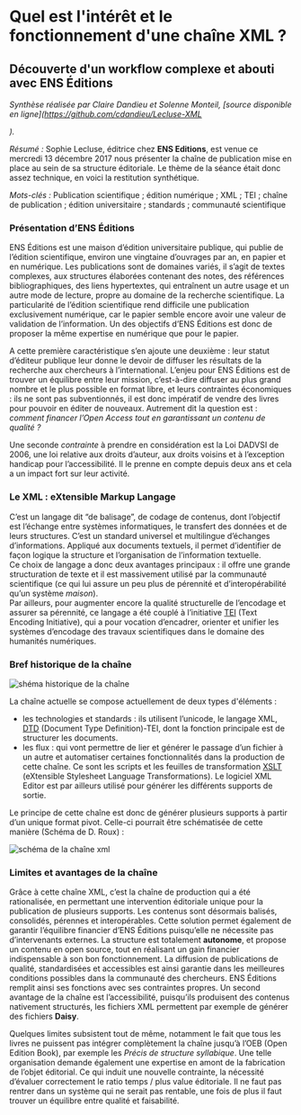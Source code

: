# Quel est l'intérêt et le fonctionnement d'une chaîne XML ?
## Découverte d'un workflow complexe et abouti avec ENS Éditions

*Synthèse réalisée par Claire Dandieu et Solenne Monteil, [source disponible en ligne](https://github.com/cdandieu/Lecluse-XML*



*).*

*Résumé :* Sophie Lecluse, éditrice chez **ENS Editions**, est venue ce mercredi 13 décembre 2017 nous présenter la chaîne de publication mise en place au sein de sa structure éditoriale. Le thème de la séance était donc assez technique, en voici la restitution synthétique.

*Mots-clés :* Publication scientifique ; édition numérique ; XML ; TEI ; chaîne de publication ; édition universitaire ; standards ; communauté scientifique


### Présentation d’ENS Éditions

ENS Éditions est une maison d’édition universitaire publique, qui publie de l’édition scientifique, environ une vingtaine d’ouvrages par an, en papier et en numérique. Les publications sont de domaines variés, il s’agit de textes complexes, aux structures élaborées contenant des notes, des références bibliographiques, des liens hypertextes, qui entraînent un autre usage et un autre mode de lecture, propre au domaine de la recherche scientifique. La particularité de l’édition scientifique rend difficile une publication exclusivement numérique, car le papier semble encore avoir une valeur de validation de l’information. Un des objectifs d’ENS Éditions est donc de proposer la même expertise en numérique que pour le papier.

A cette première caractéristique s’en ajoute une deuxième : leur statut d’éditeur publique leur donne le devoir de diffuser les résultats de la recherche aux chercheurs à l’international.
L’enjeu pour ENS Éditions est de trouver un équilibre entre leur mission, c’est-à-dire diffuser au plus grand nombre et le plus possible en format libre, et leurs contraintes économiques : ils ne sont pas subventionnés, il est donc impératif de vendre des livres pour pouvoir en éditer de nouveaux. Autrement dit la question est : *comment financer l’Open Access tout en garantissant un contenu de qualité ?*

Une seconde *contrainte* à prendre en considération est la Loi DADVSI de 2006, une loi relative aux droits d’auteur, aux droits voisins et à l’exception handicap pour l’accessibilité. Il le prenne en compte depuis deux ans et cela a un impact fort sur leur activité.

### Le XML : eXtensible Markup Langage

C’est un langage dit “de balisage”, de codage de contenus, dont l’objectif est l’échange entre systèmes informatiques, le transfert des données et de leurs structures. C’est un standard universel et multilingue d’échanges d’informations. Appliqué aux documents textuels, il permet d’identifier de façon logique la structure et l’organisation de l’information textuelle.  
Ce choix de langage a donc deux avantages principaux : il offre une grande structuration de texte et il est massivement utilisé par la communauté scientifique (ce qui lui assure un peu plus de pérennité et d’interopérabilité qu’un système *maison*).  
Par ailleurs, pour augmenter encore la qualité structurelle de l’encodage et assurer sa pérennité, ce langage a été couplé à l’initiative [TEI](http://books.openedition.org/oep/1298?lang=fr) (Text Encoding Initiative), qui a pour vocation d’encadrer, orienter et unifier les systèmes d’encodage des travaux scientifiques dans le domaine des humanités numériques.

### Bref historique de la chaîne

![shéma historique de la chaîne](https://lh3.googleusercontent.com/H2fWtO17amcnBN3DsXkfOuojLJzB8BwEKz_m8oRzKXzOA2-UPE6Dqi8kvDO7E1cs1lxY6mX3-Wes=s0 "schema-historique.png")

La chaîne actuelle se compose actuellement de deux types d'éléments :

+ les technologies et standards : ils utilisent l’unicode, le langage XML, [DTD](https://fr.wikipedia.org/wiki/Document_type_definition) (Document Type Definition)-TEI, dont la fonction principale est de structurer les documents.
+ les flux : qui vont permettre de lier et générer le passage d’un fichier à un autre et automatiser certaines fonctionnalités dans la production de cette chaîne. Ce sont les scripts et les feuilles de transformation [XSLT](https://fr.wikipedia.org/wiki/Extensible_Stylesheet_Language_Transformations) (eXtensible Stylesheet Language Transformations). Le logiciel XML Editor est par ailleurs utilisé pour générer les différents supports de sortie.

Le principe de cette chaîne est donc de générer plusieurs supports à partir d’un unique format pivot. Celle-ci pourrait être schématisée de cette manière (Schéma de D. Roux) :

![schéma de la chaîne xml](https://lh3.googleusercontent.com/-NObAV_CmO7Q/WkOpZ_XN3RI/AAAAAAAAAMM/OD0RC1nhQl081YsFIstip-kEbm8gouchQCLcBGAs/s0/schema-chaine.png "schema-chaine.png")

### Limites et avantages de la chaîne

Grâce à cette chaîne XML, c’est la chaîne de production qui a été rationalisée, en permettant une intervention éditoriale unique pour la publication de plusieurs supports. Les contenus sont désormais balisés, consolidés, pérennes et interopérables. Cette solution permet également de garantir l’équilibre financier d’ENS Éditions puisqu’elle ne nécessite pas d’intervenants externes. La structure est totalement **autonome**, et propose un contenu en open source, tout en réalisant un gain financier indispensable à son bon fonctionnement. La diffusion de publications de qualité, standardisées et accessibles est ainsi garantie dans les meilleures conditions possibles dans la communauté des chercheurs. ENS Éditions remplit ainsi ses fonctions avec ses contraintes propres. Un second avantage de la chaîne est l’accessibilité, puisqu’ils produisent des contenus nativement structurés, les fichiers XML permettent par exemple de générer des fichiers **Daisy**.

Quelques limites subsistent tout de même, notamment le fait que tous les livres ne puissent pas intégrer complètement la chaîne jusqu’à l’OEB (Open Edition Book), par exemple les *Précis de structure syllabique*. Une telle organisation demande également une expertise en amont de la fabrication de l’objet éditorial. Ce qui induit une nouvelle contrainte, la nécessité d’évaluer correctement le ratio temps / plus value éditoriale. Il ne faut pas rentrer dans un système qui ne serait pas rentable, une fois de plus il faut trouver un équilibre entre qualité et faisabilité.
